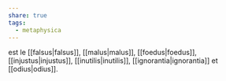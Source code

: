 ```yaml
---
share: true
tags:
  - metaphysica
---
```


est le [[falsus|falsus]], [[malus|malus]], [[foedus|foedus]], [[injustus|injustus]], [[inutilis|inutilis]], [[ignorantia|ignorantia]] et [[odius|odius]].